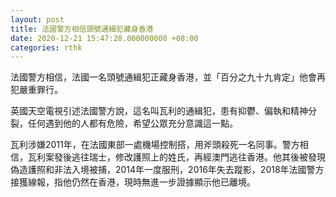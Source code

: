 ```yaml
---
layout: post
title: 法國警方相信頭號通緝犯藏身香港
date: 2020-12-21 15:47:28.000000000 +08:00
categories: rthk
---
```


法國警方相信，法國一名頭號通緝犯正藏身香港，並「百分之九十九肯定」他會再犯嚴重罪行。

英國天空電視引述法國警方說，這名叫瓦利的通緝犯，患有抑鬱、偏執和精神分裂，任何遇到他的人都有危險，希望公眾充分意識這一點。

瓦利涉嫌2011年，在法國東部一處機場控制搭，用斧頭殺死一名同事。警方相信，瓦利案發後逃往瑞士，修改護照上的姓氏，再經澳門逃往香港。他其後被發現偽造護照和非法入境被捕，2014年一度服刑，2016年失去蹤影，2018年法國警方接獲線報，指他仍然在香港，現時無進一步證據顯示他已離境。

